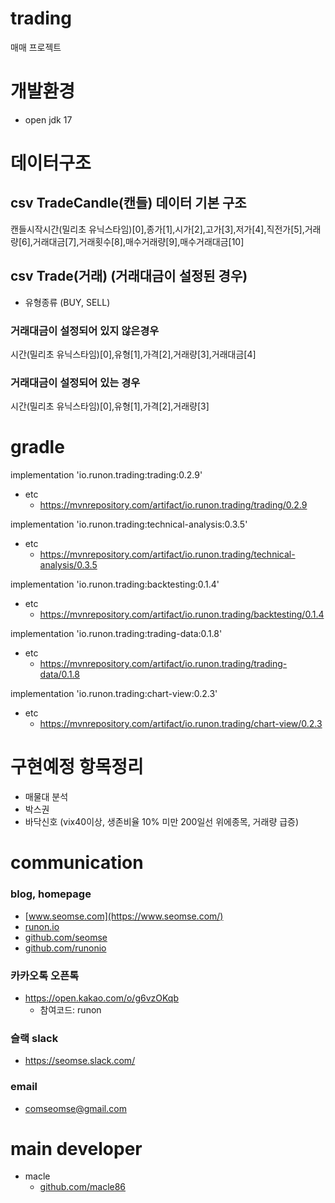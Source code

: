 # trading
매매 프로젝트

# 개발환경
- open jdk 17

# 데이터구조
## csv TradeCandle(캔들) 데이터 기본 구조
캔들시작시간(밀리초 유닉스타임)[0],종가[1],시가[2],고가[3],저가[4],직전가[5],거래량[6],거래대금[7],거래횟수[8],매수거래량[9],매수거래대금[10]

## csv Trade(거래) (거래대금이 설정된 경우)
- 유형종류 (BUY, SELL)

### 거래대금이 설정되어 있지 않은경우
시간(밀리초 유닉스타임)[0],유형[1],가격[2],거래량[3],거래대금[4]

### 거래대금이 설정되어 있는 경우
시간(밀리초 유닉스타임)[0],유형[1],가격[2],거래량[3]

# gradle
implementation 'io.runon.trading:trading:0.2.9'
- etc
    - https://mvnrepository.com/artifact/io.runon.trading/trading/0.2.9

implementation 'io.runon.trading:technical-analysis:0.3.5'
- etc
    - https://mvnrepository.com/artifact/io.runon.trading/technical-analysis/0.3.5

implementation 'io.runon.trading:backtesting:0.1.4'
- etc
    - https://mvnrepository.com/artifact/io.runon.trading/backtesting/0.1.4

implementation 'io.runon.trading:trading-data:0.1.8'
- etc
    - https://mvnrepository.com/artifact/io.runon.trading/trading-data/0.1.8
    
implementation 'io.runon.trading:chart-view:0.2.3'
- etc
    - https://mvnrepository.com/artifact/io.runon.trading/chart-view/0.2.3

# 구현예정 항목정리
- 매물대 분석
- 박스권
- 바닥신호 (vix40이상, 생존비율 10% 미만 200일선 위에종목, 거래량 급증)



# communication
### blog, homepage
- [www.seomse.com](https://www.seomse.com/)
- [runon.io](https://runon.io)
- [github.com/seomse](https://github.com/seomse)
- [github.com/runonio](https://github.com/runonio)

### 카카오톡 오픈톡
 - https://open.kakao.com/o/g6vzOKqb
     - 참여코드: runon
### 슬랙 slack
- https://seomse.slack.com/

### email
 - comseomse@gmail.com
 
# main developer
 - macle
    -  [github.com/macle86](https://github.com/macle86)
